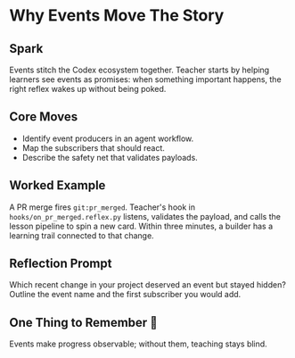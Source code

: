 # Why Events Move The Story

## Spark
Events stitch the Codex ecosystem together. Teacher starts by helping learners see events as promises: when something important happens, the right reflex wakes up without being poked.

## Core Moves
- Identify event producers in an agent workflow.
- Map the subscribers that should react.
- Describe the safety net that validates payloads.

## Worked Example
A PR merge fires `git:pr_merged`. Teacher's hook in `hooks/on_pr_merged.reflex.py` listens, validates the payload, and calls the lesson pipeline to spin a new card. Within three minutes, a builder has a learning trail connected to that change.

## Reflection Prompt
Which recent change in your project deserved an event but stayed hidden? Outline the event name and the first subscriber you would add.

## One Thing to Remember 🧷
Events make progress observable; without them, teaching stays blind.
